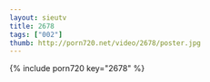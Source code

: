 ```yaml
--- 
layout: sieutv
title: 2678
tags: ["002"]
thumb: http://porn720.net/video/2678/poster.jpg
---
```

{% include porn720 key="2678" %} 
